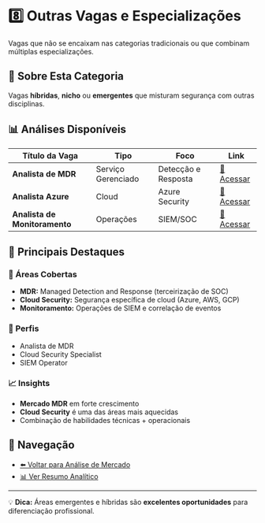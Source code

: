 # 8️⃣ Outras Vagas e Especializações

Vagas que não se encaixam nas categorias tradicionais ou que combinam múltiplas especializações.

## 📌 Sobre Esta Categoria

Vagas **híbridas**, **nicho** ou **emergentes** que misturam segurança com outras disciplinas.

## 📊 Análises Disponíveis

| Título da Vaga | Tipo | Foco | Link |
|----------------|------|------|------|
| **Analista de MDR** | Serviço Gerenciado | Detecção e Resposta | [📄 Acessar](./analista-mdr.md) |
| **Analista Azure** | Cloud | Azure Security | [📄 Acessar](./analista-azure.md) |
| **Analista de Monitoramento** | Operações | SIEM/SOC | [📄 Acessar](./analista-monitoramento.md) |

## 🎯 Principais Destaques

### 🔧 Áreas Cobertas
- **MDR:** Managed Detection and Response (terceirização de SOC)
- **Cloud Security:** Segurança específica de cloud (Azure, AWS, GCP)
- **Monitoramento:** Operações de SIEM e correlação de eventos

### 💼 Perfis
- Analista de MDR
- Cloud Security Specialist
- SIEM Operator

### 📈 Insights
- **Mercado MDR** em forte crescimento
- **Cloud Security** é uma das áreas mais aquecidas
- Combinação de habilidades técnicas + operacionais

## 🔗 Navegação

- [⬅️ Voltar para Análise de Mercado](../)
- [📊 Ver Resumo Analítico](./RESUMO.md)

---

💡 **Dica:** Áreas emergentes e híbridas são **excelentes oportunidades** para diferenciação profissional.
